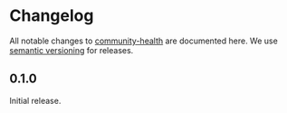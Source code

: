 # Changelog

All notable changes to [community-health](https://github.com/bpmn-io/community-health) are documented here. We use [semantic versioning](http://semver.org/) for releases.

## 0.1.0

Initial release.
